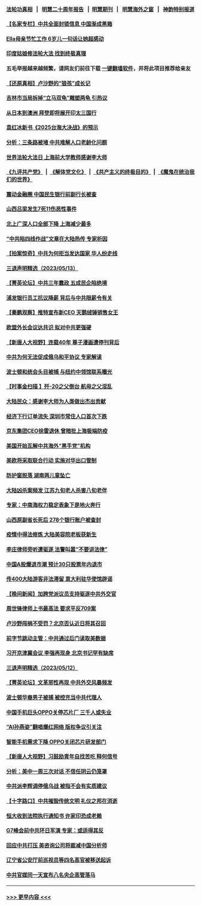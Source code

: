 #### [法轮功真相](https://github.com/gfw-breaker/truth/blob/master/README.md?t=0) &nbsp;&nbsp;|&nbsp;&nbsp; [明慧二十周年报告](https://github.com/gfw-breaker/mh-reports/blob/master/README.md?t=0) &nbsp;&nbsp;|&nbsp;&nbsp;[明慧期刊](https://github.com/gfw-breaker/mh-qikan) &nbsp;&nbsp;|&nbsp;&nbsp; [明慧海外之窗](https://github.com/gfw-breaker/mh-news/blob/master/README.md?t=0) &nbsp;&nbsp;|&nbsp;&nbsp; [神韵特别报道](https://github.com/gfw-breaker/mh-news/blob/master/shenyun.md?t=0)
#### [【名家专栏】中共全面封锁信息 中国渐成黑箱](../pages/nsc413/n13996712.md?t=05150943) 
#### [Ella母亲节忙工作 6岁儿一句话让她超感动](../pages/nsc413/n13996948.md?t=05150943) 
#### [印度姑娘修法轮大法 找到终极真理](../pages/nsc413/n13996141.md?t=05150943) 
#### 五毛举报越来越频繁，请网友们前往下载 [一键翻墙软件](https://github.com/gfw-breaker/ssr-accounts)，并将此项目推荐给亲友
#### [【还原真相】卢沙野的“狼孩”成长记](../pages/nsc413/n13996776.md?t=05150943) 
#### [吉林市当局拆掉“立马双龟”雕塑两龟 引热议](../pages/nsc413/n13996870.md?t=05150943) 
#### [从日本到澳洲 拜登即将展开印太三国行](../pages/nsc413/n13996812.md?t=05150943) 
#### [袁红冰新书《2025台海大决战》的预示](../pages/nsc413/n13995954.md?t=05150943) 
#### [分析：三条路被堵 中共难解人口老龄化问题](../pages/nsc413/n13995295.md?t=05150943) 
#### [世界法轮大法日 上海前大学教师感谢李大师](../pages/nsc413/n13996598.md?t=05150943) 
#### [《九评共产党》](https://github.com/begood0513/9ping.md/blob/master/README.md) &nbsp;|&nbsp; [《解体党文化》](../../../../jtdwh.md/blob/master/README.md)  &nbsp;|&nbsp; [《共产主义的终极目的》](../../../../gczydzjmd.md/blob/master/README.md) &nbsp;|&nbsp; [《魔鬼在统治我们的世界》](../../../../mgztzwmdsj.md/blob/master/README.md) 
#### [震动金融圈 中国民生银行前副行长被查](../pages/nsc413/n13996633.md?t=05150943) 
#### [山西吕梁发生7死11伤恶性事件](../pages/nsc413/n13996591.md?t=05150943) 
#### [北上广深人口全部下降 上海减少最多](../pages/nsc413/n13996309.md?t=05150943) 
#### [“中共陷四线作战”文章在大陆热传 专家析因](../pages/nsc413/n13995278.md?t=05150943) 
#### [【拍案惊奇】中共为何拒当发达国家 华人纷走线](../pages/nsc413/n13996200.md?t=05150943) 
#### [三退声明精选（2023/05/13）](../pages/nsc413/n13996245.md?t=05150943) 
#### [【菁英论坛】中共三年蠢政 五成民企陷绝境](../pages/nsc413/n13996197.md?t=05150943) 
#### [浦发银行员工抗议降薪 背后与中共限薪令有关](../pages/nsc413/n13996170.md?t=05150943) 
#### [【秦鹏观察】推特宣布新CEO 天鹅绒锤销售女王](../pages/nsc413/n13996145.md?t=05150943) 
#### [欧盟外长会议达共识 拟对中共更强硬](../pages/nsc413/n13996112.md?t=05150943) 
#### [【新唐人大视野】连载40年 尊子漫画遭停刊背后](../pages/nsc413/n13996140.md?t=05150943) 
#### [中共为何无法促成俄乌和平协议 专家解读](../pages/nsc413/n13996123.md?t=05150943) 
#### [波士顿和统会头目被捕 与纽约中领馆联系曝光](../pages/nsc413/n13995315.md?t=05150943) 
#### [【时事金扫描 】歼-20之父倒台 航母之父淫乱](../pages/nsc413/n13995199.md?t=05150943) 
#### [大陆民众：感谢李大师为人类做出杰出贡献](../pages/nsc413/n13996095.md?t=05150943) 
#### [经济下行订单流失 深圳市常住人口首次下跌](../pages/nsc413/n13996071.md?t=05150943) 
#### [京东集团CEO徐雷退休 曾暗批上海极端防疫](../pages/nsc413/n13996025.md?t=05150943) 
#### [美国开始瓦解中共海外“黑手党”机构](../pages/nsc413/n13995809.md?t=05150943) 
#### [美欧将采取联合行动 实施对华出口管制](../pages/nsc413/n13995866.md?t=05150943) 
#### [防护窗脱落 湖南两儿童坠亡](../pages/nsc413/n13995795.md?t=05150943) 
#### [大陆凶杀案频发 江苏九旬老人杀害八旬老伴](../pages/nsc413/n13995840.md?t=05150943) 
#### [专家：中南海权力稳定表象下是地火奔行](../pages/nsc413/n13995754.md?t=05150943) 
#### [山西原副省长死后 278个银行账户被查封](../pages/nsc413/n13995760.md?t=05150943) 
#### [疫情中得法修炼 大陆美容院老板获新生](../pages/nsc413/n13995717.md?t=05150943) 
#### [李庄律师旁听遭驱逐 法警叫嚣“不要讲法律”](../pages/nsc413/n13995729.md?t=05150943) 
#### [中国A股爆退市潮 预计30只股票年内退市](../pages/nsc413/n13995716.md?t=05150943) 
#### [传400大陆游客非法滞留 意大利驻华使馆辟谣](../pages/nsc413/n13995566.md?t=05150943) 
#### [【晚间新闻】加跨党派议员支持驱逐中共外交官](../pages/nsc413/n13995106.md?t=05150943) 
#### [周世锋律师上书最高法 要求平反709案](../pages/nsc413/n13995211.md?t=05150943) 
#### [卢沙野闯祸不受罚？北京否认近日将其召回](../pages/nsc413/n13995403.md?t=05150943) 
#### [前字节跳动主管：中共通过后门读取美数据](../pages/nsc413/n13995390.md?t=05150943) 
#### [习开京津冀会议 李强再现身 北京书记罕有缺席](../pages/nsc413/n13995263.md?t=05150943) 
#### [三退声明精选（2023/05/12）](../pages/nsc413/n13995311.md?t=05150943) 
#### [【菁英论坛】文革邪性再现 中共外交风暴频发](../pages/nsc413/n13995139.md?t=05150943) 
#### [波士顿华裔男子被捕 被控充当中共代理人](../pages/nsc413/n13995143.md?t=05150943) 
#### [中国手机巨头OPPO关停芯片厂 三千人或失业](../pages/nsc413/n13995142.md?t=05150943) 
#### [“AI孙燕姿”翻唱爆红网络 版权争议引关注](../pages/nsc413/n13994967.md?t=05150943) 
#### [智能手机需求下降 OPPO关闭芯片研发部门](../pages/nsc413/n13994948.md?t=05150943) 
#### [【新唐人大视野】习鼓励青年自找苦吃 释何信号](../pages/nsc413/n13995092.md?t=05150943) 
#### [分析：美中一周三次对话 不信任阴云仍笼罩](../pages/nsc413/n13995004.md?t=05150943) 
#### [中共派李辉调停俄乌战 被指不会有实质建议](../pages/nsc413/n13995061.md?t=05150943) 
#### [【十字路口】中共摧毁传统文明 礼仪之邦在消逝](../pages/nsc413/n13994835.md?t=05150943) 
#### [恒大收到法院执行通知书 许家印恐成老赖](../pages/nsc413/n13995068.md?t=05150943) 
#### [G7峰会前中共环日军演 专家：或适得其反](../pages/nsc413/n13994758.md?t=05150943) 
#### [回应中共打压 美咨询公司将裁减中国分析师](../pages/nsc413/n13995086.md?t=05150943) 
#### [辽宁省公安厅前巡视员等四名高官被移送起诉](../pages/nsc413/n13994722.md?t=05150943) 
#### [中共官媒同一天宣布八名央企高管落马](../pages/nsc413/n13994748.md?t=05150943) 

----
#### [ >>> 更早内容 <<< ](../indexes/nsc413-earlier.md)
